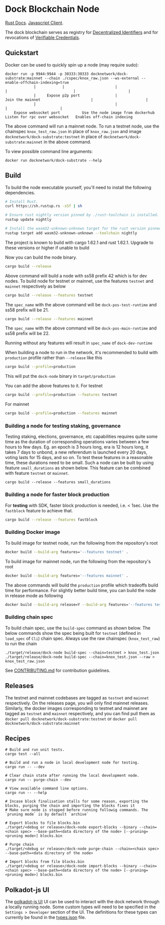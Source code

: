# Dock Blockchain Node

[Rust Docs](https://docknetwork.github.io/dock-substrate/dock_runtime).
[Javascript Client](https://github.com/docknetwork/sdk).

The dock blockchain serves as registry for [Decentralized Identifiers](https://www.w3.org/TR/did-core) and for revocations of [Verifiable Credentials](https://www.w3.org/TR/vc-data-model).

## Quickstart

Docker can be used to quickly spin up a node (may require sudo):

```
docker run -p 9944:9944 -p 30333:30333 docknetwork/dock-substrate:mainnet --chain ./cspec/knox_raw.json --ws-external --enable-offchain-indexing=true
             |            |                       |                         |                              |                        |
             |     Expose p2p port                |                 Join the mainnet                       |                        |
             |                                    |                                                        |                        |
    Expose websocket port          Use the node image from dockerhub                     Listen for rpc over websocket   Enables off-chain indexing
```

The above command will run a mainnet node. To run a testnet node, use the chainspec `knox_test_raw.json` in place of `knox_raw.json`
and image `docknetwork/dock-substrate:testnet` in place of `docknetwork/dock-substrate:mainnet` in the above command.

To view possible command line arguments:

```
docker run docknetwork/dock-substrate --help
```

## Build

To build the node executable yourself, you'll need to install the following dependencies.

```bash
# Install Rust.
curl https://sh.rustup.rs -sSf | sh

# Ensure rust nightly version pinned by ./rust-toolchain is installed.
rustup update nightly

# Install the wasm32-unknown-unknown target for the rust version pinned by ./rust-toolchain.
rustup target add wasm32-unknown-unknown --toolchain nightly
```

The project is known to build with cargo 1.62.1 and rust 1.62.1. Upgrade to these versions or higher if unable to build

Now you can build the node binary.

```bash
cargo build --release
```

Above command will build a node with ss58 prefix 42 which is for dev nodes. To build node for testnet or mainnet, use the 
features `testnet` and `mainnet` respectively as below

```bash
cargo build --release --features testnet
```

The `spec_name` with the above command will be `dock-pos-test-runtime` and ss58 prefix will be 21. 

```bash
cargo build --release --features mainnet
```

The `spec_name` with the above command will be `dock-pos-main-runtime` and ss58 prefix will be 22.

Running without any features will result in `spec_name` of `dock-dev-runtime`

When building a node to run in the network, it's recommended to build with `production` profile rather than `--release` like this

```bash
cargo build --profile=production
```

This will put the `dock-node` binary in `target/production`

You can add the above features to it. For testnet

```bash
cargo build --profile=production --features testnet
```

For mainnet

```bash
cargo build --profile=production --features mainnet
```

### Building a node for testing staking, governance

Testing staking, elections, governance, etc capabilities requires quite some time as the duration of corresponding 
operations varies between a few hours to few days. Eg. an epoch is 3 hours long, era is 12 hours long, it takes 7 days to unbond, 
a new referendum is launched every 20 days, voting lasts for 15 days, and so on. To test these features in a reasonable time, these 
durations need to be small. Such a node can be built by using feature `small_durations` as shown below. This feature can be combined 
with feature `testnet` or `mainnet`. 

```
cargo build --release --features small_durations
```

### Building a node for faster block production
For **testing** with SDK, faster block production is needed, i.e. < 1sec. Use the `fastblock` feature to achieve that.  

```bash
cargo build --release --features fastblock
```

### Building Docker image

To build image for testnet node, run the following from the repository's root

```bash
docker build --build-arg features='--features testnet' .
```

To build image for mainnet node, run the following from the repository's root

```bash
docker build --build-arg features='--features mainnet' .
```


The above commands will build the `production` profile which tradeoffs build time for performance. For slightly better build time, 
you can build the node in release mode as following

```bash
docker build --build-arg release=Y --build-arg features='--features testnet' .
```

### Building chain spec

To build chain spec, use the `build-spec` command as shown below. The below commands show the spec being built 
for `testnet` (defined in `load_spec` of `Cli`) chain spec. Always use the raw chainspec (`knox_test_raw`) to run the 
chain
```
./target/release/dock-node build-spec --chain=testnet > knox_test.json
./target/release/dock-node build-spec --chain=knox_test.json --raw > knox_test_raw.json
```

See [CONTRIBUTING.md](./CONTRIBUTING.md) for contribution guidelines.

## Releases
The testnet and mainnet codebases are tagged as `testnet` and `mainnet` respectively. On the releases page, you will only 
find mainnet releases. Similarly, the docker images corresponding to testnet and mainnet are tagged as `testnet` and `mainnet` 
respectively, and you can find pull them as `docker pull docknetwork/dock-substrate:testnet` or `docker pull docknetwork/dock-substrate:mainnet`

## Recipes

```
# Build and run unit tests.
cargo test --all

# Build and run a node in local development node for testing.
cargo run -- --dev

# Clear chain state after running the local development node.
cargo run -- purge-chain --dev

# View available command line options.
cargo run -- --help

# Incase block finalisation stalls for some reason, exporting the blocks, purging the chain and importing the blocks fixes it
# Make sure node is stopped before running followig commands. The `pruning mode` is by default `archive`

# Export blocks to file blocks.bin
./target/<debug or release>/dock-node export-blocks --binary --chain=<chain spec> --base-path=<data directory of the node> [--pruning=<pruning mode>] blocks.bin

# Purge chain
./target/<debug or release>/dock-node purge-chain --chain=<chain spec> --base-path=<data directory of the node>

# Import blocks from file blocks.bin
./target/<debug or release>/dock-node import-blocks --binary --chain=<chain spec> --base-path=<data directory of the node> [--pruning=<pruning mode>] blocks.bin 
```

## Polkadot-js UI

The [polkadot-js UI](https://polkadot.js.org/apps) UI can be used to interact with the dock network through a locally running node. 
Some custom types will need to be specified in the `Settings > Developer` section of the UI. The definitions for these types 
can currently be found in the [types.json](types.json) file.